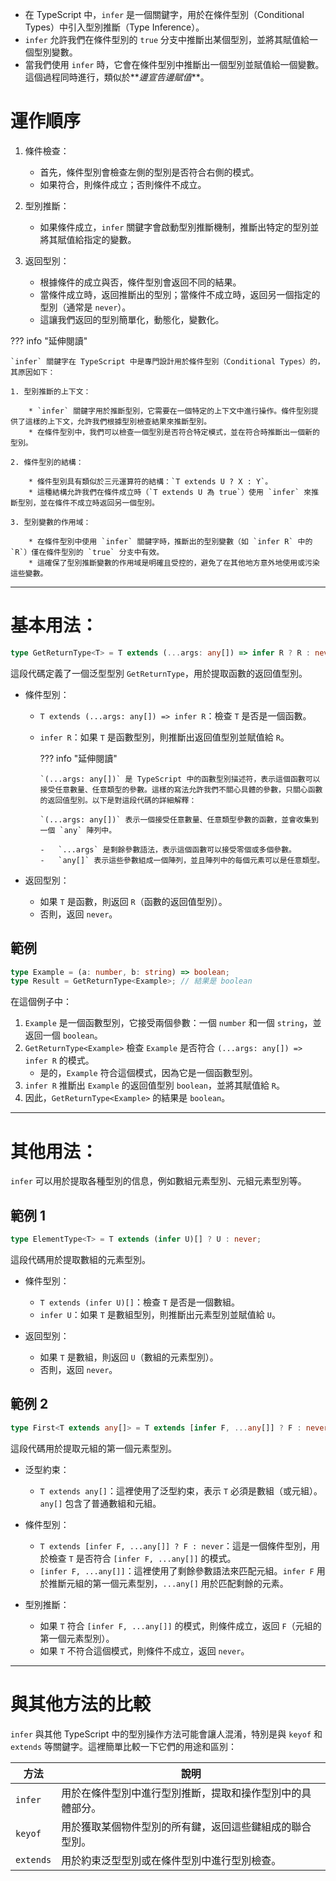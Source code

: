 -   在 TypeScript 中，`infer` 是一個關鍵字，用於在條件型別（Conditional Types）中引入型別推斷（Type Inference）。
-   `infer` 允許我們在條件型別的 `true` 分支中推斷出某個型別，並將其賦值給一個型別變數。
-   當我們使用 `infer` 時，它會在條件型別中推斷出一個型別並賦值給一個變數。這個過程同時進行，類似於**_邊宣告邊賦值_**。

# 運作順序

1. 條件檢查：

    - 首先，條件型別會檢查左側的型別是否符合右側的模式。
    - 如果符合，則條件成立；否則條件不成立。

2. 型別推斷：

    - 如果條件成立，`infer` 關鍵字會啟動型別推斷機制，推斷出特定的型別並將其賦值給指定的變數。

3. 返回型別：

    - 根據條件的成立與否，條件型別會返回不同的結果。
    - 當條件成立時，返回推斷出的型別；當條件不成立時，返回另一個指定的型別（通常是 `never`）。
    - 這讓我們返回的型別簡單化，動態化，變數化。

??? info "延伸閱讀"

    `infer` 關鍵字在 TypeScript 中是專門設計用於條件型別（Conditional Types）的，其原因如下：

    1. 型別推斷的上下文：

        * `infer` 關鍵字用於推斷型別，它需要在一個特定的上下文中進行操作。條件型別提供了這樣的上下文，允許我們根據型別檢查結果來推斷型別。
        * 在條件型別中，我們可以檢查一個型別是否符合特定模式，並在符合時推斷出一個新的型別。

    2. 條件型別的結構：

        * 條件型別具有類似於三元運算符的結構：`T extends U ? X : Y`。
        * 這種結構允許我們在條件成立時（`T extends U 為 true`）使用 `infer` 來推斷型別，並在條件不成立時返回另一個型別。

    3. 型別變數的作用域：

        * 在條件型別中使用 `infer` 關鍵字時，推斷出的型別變數（如 `infer R` 中的 `R`）僅在條件型別的 `true` 分支中有效。
        * 這確保了型別推斷變數的作用域是明確且受控的，避免了在其他地方意外地使用或污染這些變數。

---

# 基本用法：

```typescript
type GetReturnType<T> = T extends (...args: any[]) => infer R ? R : never;
```

這段代碼定義了一個泛型型別 `GetReturnType`，用於提取函數的返回值型別。

-   條件型別：

    -   `T extends (...args: any[]) => infer R`：檢查 `T` 是否是一個函數。
    -   `infer R`：如果 `T` 是函數型別，則推斷出返回值型別並賦值給 `R`。

        ??? info "延伸閱讀"

            `(...args: any[])` 是 TypeScript 中的函數型別描述符，表示這個函數可以接受任意數量、任意類型的參數。這樣的寫法允許我們不關心具體的參數，只關心函數的返回值型別。以下是對這段代碼的詳細解釋：

            `(...args: any[])` 表示一個接受任意數量、任意類型參數的函數，並會收集到一個 `any` 陣列中。

            -   `...args` 是剩餘參數語法，表示這個函數可以接受零個或多個參數。
            -   `any[]` 表示這些參數組成一個陣列，並且陣列中的每個元素可以是任意類型。

-   返回型別：

    -   如果 `T` 是函數，則返回 `R`（函數的返回值型別）。
    -   否則，返回 `never`。

## 範例

```typescript
type Example = (a: number, b: string) => boolean;
type Result = GetReturnType<Example>; // 結果是 boolean
```

在這個例子中：

1. `Example` 是一個函數型別，它接受兩個參數：一個 `number` 和一個 `string`，並返回一個 `boolean`。
2. `GetReturnType<Example>` 檢查 `Example` 是否符合 `(...args: any[]) => infer R` 的模式。
    - 是的，`Example` 符合這個模式，因為它是一個函數型別。
3. `infer R` 推斷出 `Example` 的返回值型別 `boolean`，並將其賦值給 `R`。
4. 因此，`GetReturnType<Example>` 的結果是 `boolean`。

---

# 其他用法：

`infer` 可以用於提取各種型別的信息，例如數組元素型別、元組元素型別等。

## 範例 1

```typescript
type ElementType<T> = T extends (infer U)[] ? U : never;
```

這段代碼用於提取數組的元素型別。

-   條件型別：

    -   `T extends (infer U)[]`：檢查 `T` 是否是一個數組。
    -   `infer U`：如果 `T` 是數組型別，則推斷出元素型別並賦值給 `U`。

-   返回型別：

    -   如果 `T` 是數組，則返回 `U`（數組的元素型別）。
    -   否則，返回 `never`。

## 範例 2

```typescript
type First<T extends any[]> = T extends [infer F, ...any[]] ? F : never;
```

這段代碼用於提取元組的第一個元素型別。

-   泛型約束：

    -   `T extends any[]`：這裡使用了泛型約束，表示 `T` 必須是數組（或元組）。`any[]` 包含了普通數組和元組。

-   條件型別：

    -   `T extends [infer F, ...any[]] ? F : never`：這是一個條件型別，用於檢查 `T` 是否符合 `[infer F, ...any[]]` 的模式。
    -   `[infer F, ...any[]]`：這裡使用了剩餘參數語法來匹配元組。`infer F` 用於推斷元組的第一個元素型別，`...any[]` 用於匹配剩餘的元素。

-   型別推斷：

    -   如果 `T` 符合 `[infer F, ...any[]]` 的模式，則條件成立，返回 `F`（元組的第一個元素型別）。
    -   如果 `T` 不符合這個模式，則條件不成立，返回 `never`。

---

# 與其他方法的比較

`infer` 與其他 TypeScript 中的型別操作方法可能會讓人混淆，特別是與 `keyof` 和 `extends` 等關鍵字。這裡簡單比較一下它們的用途和區別：

| **方法**  | **說明**                                                   |
| --------- | ---------------------------------------------------------- |
| `infer`   | 用於在條件型別中進行型別推斷，提取和操作型別中的具體部分。 |
| `keyof`   | 用於獲取某個物件型別的所有鍵，返回這些鍵組成的聯合型別。   |
| `extends` | 用於約束泛型型別或在條件型別中進行型別檢查。               |

